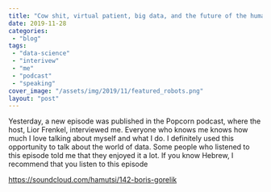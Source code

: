 ```yaml
---
title: "Cow shit, virtual patient, big data, and the future of the human species"
date: 2019-11-28
categories: 
 - "blog"
tags: 
 - "data-science"
 - "interivew"
 - "me"
 - "podcast"
 - "speaking"
cover_image: "/assets/img/2019/11/featured_robots.png"
layout: "post"
---
```


Yesterday, a new episode was published in the Popcorn podcast, where the host, Lior Frenkel, interviewed me. Everyone who knows me knows how much I love talking about myself and what I do. I definitely used this opportunity to talk about the world of data. Some people who listened to this episode told me that they enjoyed it a lot. If you know Hebrew, I recommend that you listen to this episode


<https://soundcloud.com/hamutsi/142-boris-gorelik>
